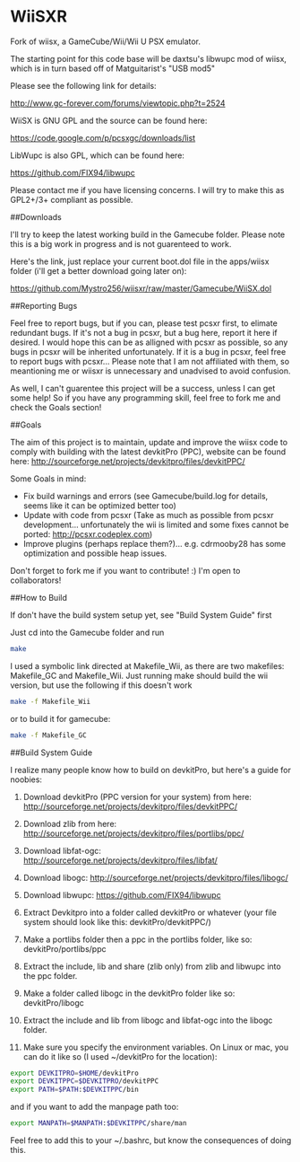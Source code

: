 # WiiSXR
Fork of wiisx, a GameCube/Wii/Wii U PSX emulator.

The starting point for this code base will be daxtsu's libwupc mod of wiisx, which is in turn based off of Matguitarist's "USB mod5"

Please see the following link for details:

http://www.gc-forever.com/forums/viewtopic.php?t=2524

WiiSX is GNU GPL and the source can be found here:

https://code.google.com/p/pcsxgc/downloads/list

LibWupc is also GPL, which can be found here:

https://github.com/FIX94/libwupc

Please contact me if you have licensing concerns. I will try to make this as GPL2+/3+ compliant as possible.

##Downloads

I'll try to keep the latest working build in the Gamecube folder. Please note this is a big work in progress and is not guarenteed to work.

Here's the link, just replace your current boot.dol file in the apps/wiisx folder (i'll get a better download going later on):

https://github.com/Mystro256/wiisxr/raw/master/Gamecube/WiiSX.dol

##Reporting Bugs

Feel free to report bugs, but if you can, please test pcsxr first, to elimate redundant bugs. If it's not a bug in pcsxr, but a bug here, report it here if desired. I would hope this can be as alligned with pcsxr as possible, so any bugs in pcsxr will be inherited unfortunately. If it is a bug in pcsxr, feel free to report bugs with pcsxr... Please note that I am not affiliated with them, so meantioning me or wiisxr is unnecessary and unadvised to avoid confusion.

As well, I can't guarentee this project will be a success, unless I can get some help! So if you have any programming skill, feel free to fork me and check the Goals section!

##Goals

The aim of this project is to maintain, update and improve the wiisx code to comply with building with the latest devkitPro (PPC), website can be found here:
http://sourceforge.net/projects/devkitpro/files/devkitPPC/

Some Goals in mind:

- Fix build warnings and errors (see Gamecube/build.log for details, seems like it can be optimized better too)
- Update with code from pcsxr (Take as much as possible from pcsxr development... unfortunately the wii is limited and some fixes cannot be ported: http://pcsxr.codeplex.com)
- Improve plugins (perhaps replace them?)... e.g. cdrmooby28 has some optimization and possible heap issues.

Don't forget to fork me if you want to contribute! :)
I'm open to collaborators!

##How to Build

If don't have the build system setup yet, see "Build System Guide" first

Just cd into the Gamecube folder and run

```bash
make
```

I used a symbolic link directed at Makefile_Wii, as there are two makefiles: Makefile\_GC and Makefile\_Wii.
Just running make should build the wii version, but use the following if this doesn't work

```bash
make -f Makefile_Wii
```

or to build it for gamecube:

```bash
make -f Makefile_GC
```

##Build System Guide
    
I realize many people know how to build on devkitPro, but here's a guide for noobies:

1. Download devkitPro (PPC version for your system) from here: http://sourceforge.net/projects/devkitpro/files/devkitPPC/

2. Download zlib from here: http://sourceforge.net/projects/devkitpro/files/portlibs/ppc/

3. Download libfat-ogc: http://sourceforge.net/projects/devkitpro/files/libfat/

4. Download libogc: http://sourceforge.net/projects/devkitpro/files/libogc/

5. Download libwupc: https://github.com/FIX94/libwupc

6. Extract Devkitpro into a folder called devkitPro or whatever (your file system should look like this: devkitPro/devkitPPC/)

7. Make a portlibs folder then a ppc in the portlibs folder, like so: devkitPro/portlibs/ppc

8. Extract the include, lib and share (zlib only) from zlib and libwupc into the ppc folder.

9. Make a folder called libogc in the devkitPro folder like so: devkitPro/libogc

10. Extract the include and lib from libogc and libfat-ogc into the libogc folder.

11. Make sure you specify the environment variables. On Linux or mac, you can do it like so (I used ~/devkitPro for the location):

```bash
export DEVKITPRO=$HOME/devkitPro
export DEVKITPPC=$DEVKITPRO/devkitPPC
export PATH=$PATH:$DEVKITPPC/bin
```

and if you want to add the manpage path too:

```bash
export MANPATH=$MANPATH:$DEVKITPPC/share/man
```

Feel free to add this to your ~/.bashrc, but know the consequences of doing this.
